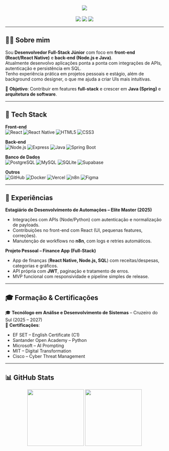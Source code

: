 <h1 align="center">
  <img src="https://readme-typing-svg.herokuapp.com?font=Fira+Code&weight=600&size=28&pause=1000&color=00C6FF&center=true&vCenter=true&width=500&lines=Olá%2C+eu+sou+Renato+Tales!;Full+Stack+Developer+%F0%9F%92%BB;React+%7C+Java+%7C+Node.js+%7C+SQL">
</h1>

<!-- Contatos principais -->
<p align="center">
  <a href="mailto:renatotales0619@gmail.com"><img src="https://img.shields.io/badge/Email-D14836?style=for-the-badge&logo=gmail&logoColor=white"></a>
  <a href="https://www.linkedin.com/in/renatotales3/"><img src="https://img.shields.io/badge/LinkedIn-0077B5?style=for-the-badge&logo=linkedin&logoColor=white"></a>
  <a href="https://github.com/renatotales3"><img src="https://img.shields.io/badge/GitHub-100000?style=for-the-badge&logo=github&logoColor=white"></a>
</p>

---

## 👨‍💻 Sobre mim
Sou **Desenvolvedor Full-Stack Júnior** com foco em **front-end (React/React Native)** e **back-end (Node.js e Java)**.  
Atualmente desenvolvo aplicações ponta a ponta com integrações de APIs, autenticação e persistência em SQL.  
Tenho experiência prática em projetos pessoais e estágio, além de background como designer, o que me ajuda a criar UIs mais intuitivas.  

🎯 **Objetivo**: Contribuir em features **full-stack** e crescer em **Java (Spring)** e **arquitetura de software**.

---

## 🚀 Tech Stack  

**Front-end**  
![React](https://img.shields.io/badge/-React-20232A?style=flat&logo=react&logoColor=61DAFB) 
![React Native](https://img.shields.io/badge/-React%20Native-20232A?style=flat&logo=react&logoColor=61DAFB) 
![HTML5](https://img.shields.io/badge/-HTML5-E34F26?style=flat&logo=html5&logoColor=white) 
![CSS3](https://img.shields.io/badge/-CSS3-1572B6?style=flat&logo=css3&logoColor=white)

**Back-end**  
![Node.js](https://img.shields.io/badge/-Node.js-43853D?style=flat&logo=node.js&logoColor=white) 
![Express](https://img.shields.io/badge/-Express-000000?style=flat&logo=express&logoColor=white) 
![Java](https://img.shields.io/badge/-Java-007396?style=flat&logo=java&logoColor=white) 
![Spring Boot](https://img.shields.io/badge/-Spring%20Boot-6DB33F?style=flat&logo=springboot&logoColor=white)

**Banco de Dados**  
![PostgreSQL](https://img.shields.io/badge/-PostgreSQL-316192?style=flat&logo=postgresql&logoColor=white) 
![MySQL](https://img.shields.io/badge/-MySQL-4479A1?style=flat&logo=mysql&logoColor=white) 
![SQLite](https://img.shields.io/badge/-SQLite-07405E?style=flat&logo=sqlite&logoColor=white) 
![Supabase](https://img.shields.io/badge/-Supabase-3ECF8E?style=flat&logo=supabase&logoColor=white)

**Outros**  
![GitHub](https://img.shields.io/badge/-GitHub-181717?style=flat&logo=github&logoColor=white) 
![Docker](https://img.shields.io/badge/-Docker-2496ED?style=flat&logo=docker&logoColor=white) 
![Vercel](https://img.shields.io/badge/-Vercel-000000?style=flat&logo=vercel&logoColor=white) 
![n8n](https://img.shields.io/badge/-n8n-EA4C89?style=flat&logo=n8n&logoColor=white) 
![Figma](https://img.shields.io/badge/-Figma-F24E1E?style=flat&logo=figma&logoColor=white)

---

## 💼 Experiências  

**Estagiário de Desenvolvimento de Automações – Elite Master (2025)**  
- Integrações com APIs (Node/Python) com autenticação e normalização de payloads.  
- Contribuições no front-end com React (UI, pequenas features, correções).  
- Manutenção de workflows no **n8n**, com logs e retries automáticos.  

**Projeto Pessoal – Finance App (Full-Stack)**  
- App de finanças (**React Native, Node.js, SQL**) com receitas/despesas, categorias e gráficos.  
- API própria com **JWT**, paginação e tratamento de erros.  
- MVP funcional com responsividade e pipeline simples de release.  

---

## 🎓 Formação & Certificações  

🎓 **Tecnólogo em Análise e Desenvolvimento de Sistemas** – Cruzeiro do Sul (2025 – 2027)  
📜 **Certificações**:  
- EF SET – English Certificate (C1)  
- Santander Open Academy – Python  
- Microsoft – AI Prompting  
- MIT – Digital Transformation  
- Cisco – Cyber Threat Management  

---

## 📊 GitHub Stats  
<p align="center">
  <img src="https://github-readme-stats.vercel.app/api?username=renatotales3&show_icons=true&theme=radical&count_private=true" height="180em"/>
  <img src="https://github-readme-stats.vercel.app/api/top-langs/?username=renatotales3&layout=compact&theme=radical" height="180em"/>
</p>
